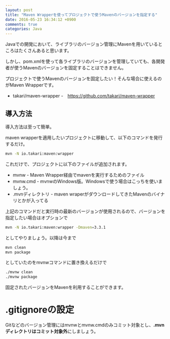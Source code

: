 ```yaml
---
layout: post
title: "Maven Wrapperを使ってプロジェクトで使うMavenのバージョンを指定する"
date: 2016-05-23 16:34:12 +0900
comments: true
categories: Java
---
```


Javaでの開発において、ライブラリのバージョン管理にMavenを用いているところはたくさんあると思います。

しかし、pom.xmlを使って各ライブラリのバージョンを管理していても、各開発者が使うMavenのバージョンを固定することはできません。

プロジェクトで使うMavenのバージョンを固定したい！そんな場合に使えるのがMaven Wrapperです。

- takari/maven-wrapper -　https://github.com/takari/maven-wrapper

## 導入方法

導入方法は至って簡単。

maven wrapperを適用したいプロジェクトに移動して、以下のコマンドを発行するだけ。

``` bash
mvn -N io.takari:maven:wrapper
```

これだけで、プロジェクトに以下のファイルが追加されます。

- mvnw - Maven Wrapper経由でmavenを実行するためのファイル
- mvnw.cmd - mvnwのWindows版。Windowsで使う場合はこっちを使いましょう。
- .mvnディレクトリ - maven wraperがダウンロードしてきたMavenのバイナリとかが入ってる

上記のコマンドだと実行時の最新のバージョンが使用されるので、バージョンを指定したい場合はオプションで

``` bash
mvn -N io.takari:maven:wrapper -Dmaven=3.3.1
```

としてやりましょう。以降は今まで

``` bash
mvn clean
mvn package
```

としていたのをmvnwコマンドに置き換えるだけで

``` bash
./mvnw clean
./mvnw package
```

固定されたバージョンをMavenを利用することができます。

# .gitignoreの設定

Gitなどのバージョン管理にはmvnwとmvnw.cmdのみコミット対象とし、**.mvnディレクトリはコミット対象外**にしましょう。
